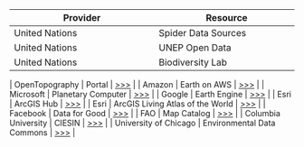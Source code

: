 

| <div style="width:240px">Provider</div> | <div style="width:240px">Resource</div> | <div style="width:120px">Link</div> |
| ------------------------------------- | ------------------------------------- | ------------------------------------- |
| United Nations                        | Spider Data Sources                   | [>>>](https://www.un-spider.org/links-and-resources/data-sources) |
| United Nations                        | UNEP Open Data                   | [>>>](https://open.unep.org/) |
| United Nations                        | Biodiversity Lab                 | [>>>](https://map.unbiodiversitylab.org/) |




| OpenTopography                        | Portal                                | [>>>](https://portal.opentopography.org/) |
| Amazon                                | Earth on AWS                          | [>>>](https://aws.amazon.com/earth/) |
| Microsoft                             | Planetary Computer                    | [>>>](https://planetarycomputer.microsoft.com/) |
| Google                                | Earth Engine                          | [>>>](https://developers.google.com/earth-engine/) |
| Esri                                  | ArcGIS Hub                            | [>>>](https://hub.arcgis.com/) |
| Esri                                  | ArcGIS Living Atlas of the World      | [>>>](https://livingatlas.arcgis.com/) |
| Facebook                              | Data for Good                         | [>>>](https://dataforgood.facebook.com/) |
| FAO                                   | Map Catalog                           | [>>>](https://data.apps.fao.org/map/catalog/) |
| Columbia University                   | CIESIN                                | [>>>](http://www.ciesin.org/sub_guide.html) |
| University of Chicago                 | Environmental Data Commons            | [>>>](https://portal.occ-data.org/) |




